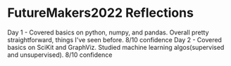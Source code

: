 # FutureMakers2022 Reflections
Day 1 - Covered basics on python, numpy, and pandas. Overall pretty straightforward, things I've seen before. 8/10 confidence
Day 2 - Covered basics on SciKit and GraphViz. Studied machine learning algos(supervised and unsupervised). 8/10 confidence
